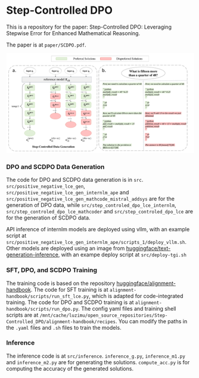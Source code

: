 # Step-Controlled DPO

This is a repository for the paper: Step-Controlled DPO: Leveraging Stepwise Error for Enhanced Mathematical Reasoning.

The paper is at `paper/SCDPO.pdf`.

<p align="center">
  <img src="./images/data.pdf">
</p>

### DPO and SCDPO Data Generation

The code for DPO and SCDPO data generation is in `src`. `src/positive_negative_lce_gen`, `src/positive_negative_lce_gen_internlm_ape` and `src/positive_negative_lce_gen_mathcode_mistral_addsys` are for the generation of DPO data, while `src/step_controled_dpo_lce_internlm`, `src/step_controled_dpo_lce_mathcoder` and `src/step_controled_dpo_lce` are for the generation of SCDPO data.

API inference of internlm models are deployed using vllm, with an example script at `src/positive_negative_lce_gen_internlm_ape/scripts_1/deploy_vllm.sh`. Other models are deployed using an image from [huggingface/text-generation-inference](https://github.com/huggingface/text-generation-inference), with an exampe deploy script at `src/deploy-tgi.sh`

### SFT, DPO, and SCDPO Training

The training code is based on the repository [huggingface/alignment-handbook](https://github.com/huggingface/alignment-handbook). The code for SFT training is at `alignment-handbook/scripts/run_sft_lce.py`, which is adapted for code-integrated training. The code for DPO and SCDPO training is at `alignment-handbook/scripts/run_dpo.py`. The config yaml files and training shell scripts are at `/mnt/cache/luzimu/open_source_repositories/Step-Controlled_DPO/alignment-handbook/recipes`. You can modify the paths in the `.yaml` files and `.sh` files to train the models.

### Inference

The inference code is at `src/inference`. `inference_g.py`, `inference_m1.py` and `inference_m2.py` are for generating the solutions. `compute_acc.py` is for computing the accuracy of the generated solutions.